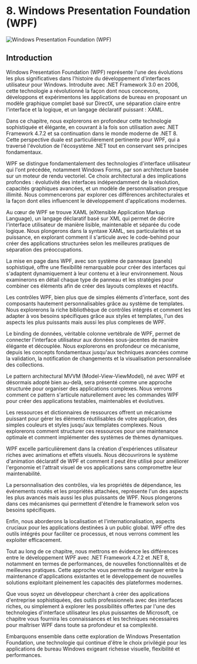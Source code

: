 # 8. Windows Presentation Foundation (WPF)

![Windows Presentation Foundation (WPF)](https://via.placeholder.com/800x200?text=Windows+Presentation+Foundation+%28WPF%29)

## Introduction

Windows Presentation Foundation (WPF) représente l'une des évolutions les plus significatives dans l'histoire du développement d'interfaces utilisateur pour Windows. Introduite avec .NET Framework 3.0 en 2006, cette technologie a révolutionné la façon dont nous concevons, développons et expérimentons les applications de bureau en proposant un modèle graphique complet basé sur DirectX, une séparation claire entre l'interface et la logique, et un langage déclaratif puissant : XAML.

Dans ce chapitre, nous explorerons en profondeur cette technologie sophistiquée et élégante, en couvrant à la fois son utilisation avec .NET Framework 4.7.2 et sa continuation dans le monde moderne de .NET 8. Cette perspective duale est particulièrement pertinente pour WPF, qui a traversé l'évolution de l'écosystème .NET tout en conservant ses principes fondamentaux.

WPF se distingue fondamentalement des technologies d'interface utilisateur qui l'ont précédée, notamment Windows Forms, par son architecture basée sur un moteur de rendu vectoriel. Ce choix architectural a des implications profondes : évolutivité des interfaces indépendamment de la résolution, capacités graphiques avancées, et un modèle de personnalisation presque illimité. Nous commencerons par explorer ces différences architecturales et la façon dont elles influencent le développement d'applications modernes.

Au cœur de WPF se trouve XAML (eXtensible Application Markup Language), un langage déclaratif basé sur XML qui permet de décrire l'interface utilisateur de manière lisible, maintenable et séparée du code logique. Nous plongerons dans la syntaxe XAML, ses particularités et sa puissance, en explorant comment il s'articule avec le code-behind pour créer des applications structurées selon les meilleures pratiques de séparation des préoccupations.

La mise en page dans WPF, avec son système de panneaux (panels) sophistiqué, offre une flexibilité remarquable pour créer des interfaces qui s'adaptent dynamiquement à leur contenu et à leur environnement. Nous examinerons en détail chaque type de panneau et les stratégies pour combiner ces éléments afin de créer des layouts complexes et réactifs.

Les contrôles WPF, bien plus que de simples éléments d'interface, sont des composants hautement personnalisables grâce au système de templates. Nous explorerons la riche bibliothèque de contrôles intégrés et comment les adapter à vos besoins spécifiques grâce aux styles et templates, l'un des aspects les plus puissants mais aussi les plus complexes de WPF.

Le binding de données, véritable colonne vertébrale de WPF, permet de connecter l'interface utilisateur aux données sous-jacentes de manière élégante et découplée. Nous explorerons en profondeur ce mécanisme, depuis les concepts fondamentaux jusqu'aux techniques avancées comme la validation, la notification de changements et la visualisation personnalisée des collections.

Le pattern architectural MVVM (Model-View-ViewModel), né avec WPF et désormais adopté bien au-delà, sera présenté comme une approche structurée pour organiser des applications complexes. Nous verrons comment ce pattern s'articule naturellement avec les commandes WPF pour créer des applications testables, maintenables et évolutives.

Les ressources et dictionnaires de ressources offrent un mécanisme puissant pour gérer les éléments réutilisables de votre application, des simples couleurs et styles jusqu'aux templates complexes. Nous explorerons comment structurer ces ressources pour une maintenance optimale et comment implémenter des systèmes de thèmes dynamiques.

WPF excelle particulièrement dans la création d'expériences utilisateur riches avec animations et effets visuels. Nous découvrirons le système d'animation déclaratif de WPF et comment il peut être utilisé pour améliorer l'ergonomie et l'attrait visuel de vos applications sans compromettre leur maintenabilité.

La personnalisation des contrôles, via les propriétés de dépendance, les événements routés et les propriétés attachées, représente l'un des aspects les plus avancés mais aussi les plus puissants de WPF. Nous plongerons dans ces mécanismes qui permettent d'étendre le framework selon vos besoins spécifiques.

Enfin, nous aborderons la localisation et l'internationalisation, aspects cruciaux pour les applications destinées à un public global. WPF offre des outils intégrés pour faciliter ce processus, et nous verrons comment les exploiter efficacement.

Tout au long de ce chapitre, nous mettrons en évidence les différences entre le développement WPF avec .NET Framework 4.7.2 et .NET 8, notamment en termes de performances, de nouvelles fonctionnalités et de meilleures pratiques. Cette approche vous permettra de naviguer entre la maintenance d'applications existantes et le développement de nouvelles solutions exploitant pleinement les capacités des plateformes modernes.

Que vous soyez un développeur cherchant à créer des applications d'entreprise sophistiquées, des outils professionnels avec des interfaces riches, ou simplement à explorer les possibilités offertes par l'une des technologies d'interface utilisateur les plus puissantes de Microsoft, ce chapitre vous fournira les connaissances et les techniques nécessaires pour maîtriser WPF dans toute sa profondeur et sa complexité.

Embarquons ensemble dans cette exploration de Windows Presentation Foundation, une technologie qui continue d'être le choix privilégié pour les applications de bureau Windows exigeant richesse visuelle, flexibilité et performances.
